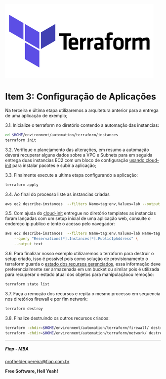 
![TERRAFORM_01](../images/TERRAFORM_01.png)

# Item 3: Configuração de Aplicações

Na terceira e última etapa utilizaremos a arquitetura anterior para a entrega de uma aplicação de exemplo;

3.1. Inicialize o terraform no diretório contendo a automação das instancias:

```sh
cd $HOME/environment/automation/terraform/instances
terraform init
```

3.2. Verifique o planejamento das alterações, em resumo a automação deverá recuperar alguns dados sobre a VPC e Subnets para em seguida entrega duas instancias EC2 com um bloco de configuração [usando cloud-init](https://cloudinit.readthedocs.io/en/latest/) para instalar pacotes e subir a aplicação;

3.3. Finalmente execute a ultima etapa configurando a aplicação:

```sh
terraform apply
```

3.4. Ao final do processo liste as instancias criadas

```sh
aws ec2 describe-instances  --filters Name=tag:env,Values=lab --output json
```

3.5. Com ajuda do [cloud-init](https://cloud-init.io/) entregue no diretório templates as instancias foram lançadas com um setup inicial de uma aplicação web, consulte o endereço ip publico e tente o acesso pelo navegador:

```sh
aws ec2 describe-instances  --filters Name=tag:env,Values=lab Name=tag:tier,Values=public \
    --query "Reservations[*].Instances[*].PublicIpAddress" \
    --output text 

```

3.6. Para finalizar nosso exemplo utilizaremos o terraform para destruir o setup criado, isso é possível pois como solução de provisionamento o terraform guarda o [estado dos recursos gerenciados](https://www.terraform.io/language/state), essa informação deve preferencialmente ser armazenada em um bucket ou similar pois é utilizada para recuperar o estado atual dos objetos para manipulaçãoou remoção:

```sh
terraform state list
```

3.7. Faça a remoção dos recursos e repita o mesmo processo em sequencia nos diretórios firewall e por fim network:

```sh
terraform destroy
```

3.8. Finalize destruindo os outros recursos criados:

```sh
terraform -chdir=$HOME/environment/automation/terraform/firewall/ destroy -auto-approve
terraform -chdir=$HOME/environment/automation/terraform/network/ destroy -auto-approve
```

---

##### Fiap - MBA
profhelder.pereira@fiap.com.br

**Free Software, Hell Yeah!**
